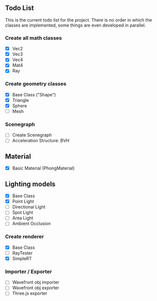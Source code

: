 ## Todo List

This is the current todo list for the project.
There is no order in which the classes are implemented, some things are even developed in parallel.

### Create all math classes

- [X] Vec2
- [X] Vec3
- [X] Vec4
- [X] Mat4
- [X] Ray

### Create geometry classes

- [X] Base Class  ("Shape")
- [X] Triangle
- [X] Sphere
- [ ] Mesh

### Scenegraph

- [ ] Create Scenegraph
- [ ] Acceleration Structure: BVH

## Material

- [X] Basic Material (PhongMaterial)

## Lighting models

- [X] Base Class
- [X] Point Light
- [ ] Directional Light
- [ ] Spot Light
- [ ] Area Light
- [ ] Ambient Occlusion

### Create renderer

- [X] Base Class
- [ ] RayTester
- [X] SimpleRT

### Importer / Exporter

- [ ] Wavefront obj importer
- [ ] Wavefront obj exporter
- [ ] Three.js exporter
